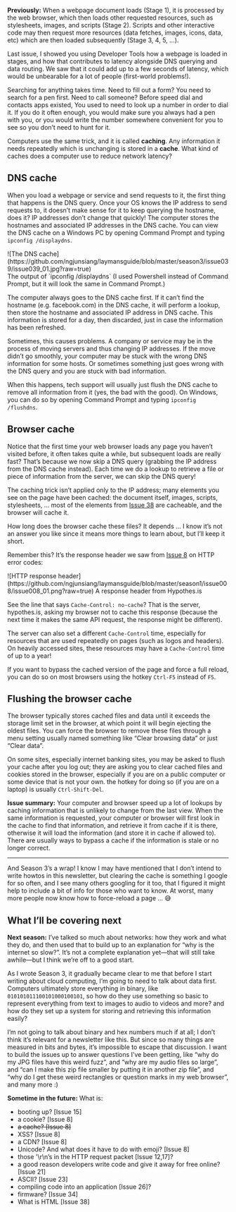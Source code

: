 **Previously:** When a webpage document loads (Stage 1), it is processed by the web browser, which then
loads other requested resources, such as stylesheets, images, and scripts (Stage 2). Scripts and other interactive code may then request more resources (data fetches, images, icons, data, etc) which are then loaded subsequently (Stage 3, 4, 5, …).

Last issue, I showed you using Developer Tools how a webpage is loaded in stages, and how that contributes to latency alongside DNS querying and data routing. We saw that it could add up to a few seconds of latency, which would be unbearable for a lot of people (first-world problems!).

Searching for anything takes time. Need to fill out a form? You need to search for a pen first. Need to call someone? Before speed dial and contacts apps existed, You used to need to look up a number in order to dial it. If you do it often enough, you would make sure you always had a pen with you, or you would write the number somewhere convenient for you to see so you don’t need to hunt for it.

Computers use the same trick, and it is called **caching**. Any information it needs repeatedly which is unchanging is stored in a **cache**. What kind of caches does a computer use to reduce network latency?

## DNS cache

When you load a webpage or service and send requests to it, the first thing that happens is the DNS query. Once your OS knows the IP address to send requests to, it doesn’t make sense for it to keep querying the hostname, does it? IP addresses don’t change that quickly! The computer stores the hostnames and associated IP addresses in the DNS cache. You can view the DNS cache on a Windows PC by opening Command Prompt and typing `ipconfig /displaydns`.

<span style="text-align:center">
![The DNS cache](https://github.com/ngjunsiang/laymansguide/blob/master/season3/issue039/issue039_01.jpg?raw=true)<br />
The output of `ipconfig /displaydns`
(I used Powershell instead of Command Prompt,
but it will look the same in Command Prompt.)
</span>

The computer always goes to the DNS cache first. If it can’t find the hostname (e.g. facebook.com) in the DNS cache, it will perform a lookup, then store the hostname and associated IP address in DNS cache. This information is stored for a day, then discarded, just in case the information has been refreshed.

Sometimes, this causes problems. A company or service may be in the process of moving servers and thus changing IP addresses. If the move didn’t go smoothly, your computer may be stuck with the wrong DNS information for some hosts. Or sometimes something just goes wrong with the DNS query and you are stuck with bad information.

When this happens, tech support will usually just flush the DNS cache to remove all information from it (yes, the bad with the good). On Windows, you can do so by opening Command Prompt and typing `ipconfig /flushdns`.

## Browser cache

Notice that the first time your web browser loads any page you haven’t visited before, it often takes quite a while, but subsequent loads are really fast? That’s because we now skip a DNS query (grabbing the IP address from the DNS cache instead). Each time we do a lookup to retrieve a file or piece of information from the server, we can skip the DNS query!

The caching trick isn’t applied only to the IP address; many elements you see on the page have been cached: the document itself, images, scripts, stylesheets, … most of the elements from [Issue 38](https://buttondown.email/laymansguide/archive/lmg-s3-issue-38-loading-a-web-page/) are cacheable, and the browser will cache it.

How long does the browser cache these files? It depends ... I know it’s not an answer you like since it means more things to learn about, but I’ll keep it short.

Remember this? It’s the response header we saw from [Issue 8](https://buttondown.email/laymansguide/archive/lmg-issue-8-http-error-codeshow-does-a-server-let/) on HTTP error codes:

<span style="text-align:center">
![HTTP response header](https://github.com/ngjunsiang/laymansguide/blob/master/season1/issue008/issue008_01.png?raw=true)
A response header from Hypothes.is
</span>

See the line that says `Cache-Control: no-cache`? That is the server, hypothes.is, asking my browser not to cache this response (because the next time it makes the same API request, the response might be different).

The server can also set a different `Cache-Control` time, especially for resources that are used repeatedly on pages (such as logos and headers). On heavily accessed sites, these resources may have a `Cache-Control` time of up to a year!

If you want to bypass the cached version of the page and force a full reload, you can do so on most browsers using the hotkey `Ctrl-F5` instead of `F5`.

## Flushing the browser cache

The browser typically stores cached files and data until it exceeds the storage limit set in the browser, at which point it will begin ejecting the oldest files. You can force the browser to remove these files through a menu setting usually named something like “Clear browsing data” or just “Clear data”.

On some sites, especially internet banking sites, you may be asked to flush your cache after you log out; they are asking you to clear cached files and cookies stored in the browser, especially if you are on a public computer or some device that is not your own. the hotkey for doing so (if you are on a laptop) is usually `Ctrl-Shift-Del`.

**Issue summary:** Your computer and browser speed up a lot of lookups by caching information that is unlikely to change from the last view. When the same information is requested, your computer or browser will first look in the cache to find that information, and retrieve it from cache if it is there, otherwise it will load the information (and store it in cache if allowed to). There are usually ways to bypass a cache if the information is stale or no longer correct.

<hr/>

And Season 3’s a wrap! I know I may have mentioned that I don’t intend to write howtos in this newsletter, but clearing the cache is something I google for so often, and I see many others googling for it too, that I figured it might help to include a bit of info for those who want to know. At worst, many more people now know how to force-reload a page … 😅

## What I’ll be covering next

**Next season:** I’ve talked so much about networks: how they work and what they do, and then used that to build up to an explanation for “why is the internet so slow?”. It’s not a complete explanation yet—that will still take awhile—but I think we’re off to a good start.

As I wrote Season 3, it gradually became clear to me that before I start writing about cloud computing, I’m going to need to talk about data first. Computers ultimately store everything in binary, like `010101011100101000100101`, so how do they use something so basic to represent everything from text to images to audio to videos and more? and how do they set up a system for storing and retrieving this information easily?

I’m not going to talk about binary and hex numbers much if at all; I don’t think it’s relevant for a newsletter like this. But since so many things are measured in bits and bytes, it’s impossible to escape that discussion. I want to build the issues up to answer questions I’ve been getting, like “why do my JPG files have this weird fuzz”, and “why are my audio files so large”, and “can I make this zip file smaller by putting it in another zip file”, and “why do I get these weird rectangles or question marks in my web browser”, and many more :)

**Sometime in the future:** What is:

- booting up? [Issue 15]
- a cookie? [Issue 8]
- ~~a cache? [Issue 8]~~
- XSS? [Issue 8]
- a CDN? [Issue 8]
- Unicode? And what does it have to do with emoji? [Issue 8]
- those '\r\n’s in the HTTP request packet [Issue 12,17]?
- a good reason developers write code and give it away for free online? [Issue 21]
- ASCII? [Issue 23]
- compiling code into an application [Issue 26]?
- firmware? [Issue 34]
- What is HTML [Issue 38]
